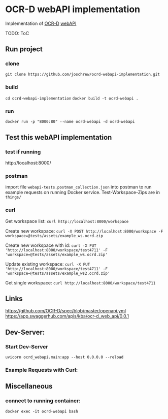 OCR-D webAPI implementation
===========================

Implementation of [OCR-D](https://ocr-d.de/en/) [webAPI](https://github.com/OCR-D/spec/blob/master/openapi.yml)

TODO: ToC


Run project
-----------
### clone
`git clone https://github.com/joschrew/ocrd-webapi-implementation.git`

### build
`cd ocrd-webapi-implementation`
`docker build -t ocrd-webapi .`

### run
`docker run -p "8000:80" --name ocrd-webapi -d ocrd-webapi`


Test this webAPI implementation
-------------------------------
### test if running
http://localhost:8000/

### postman
import file `webapi-tests.postman_collection.json` into postman to run example requests on running
Docker service. Test-Workspace-Zips are in `things/`

### curl
Get workspace list:
`curl http://localhost:8000/workspace`

Create new workspace:
`curl -X POST http://localhost:8000/workspace -F workspace=@tests/assets/example_ws.ocrd.zip`

Create new workspace with id:
`curl -X PUT 'http://localhost:8000/workspace/test4711' -F 'workspace=@tests/assets/example_ws.ocrd.zip'`

Update existing workspace:
`curl -X PUT 'http://localhost:8000/workspace/test4711' -F 'workspace=@tests/assets/example_ws2.ocrd.zip'`

Get single workspace:
`curl http://localhost:8000/workspace/test4711`



Links
------
<https://github.com/OCR-D/spec/blob/master/openapi.yml>
<https://app.swaggerhub.com/apis/kba/ocr-d_web_api/0.0.1>


Dev-Server:
-----------
### Start Dev-Server
`uvicorn ocrd_webapi.main:app --host 0.0.0.0 --reload`

### Example Requests with Curl:


Miscellaneous
----------------

### connect to running container:
`docker exec -it ocrd-webapi bash`

